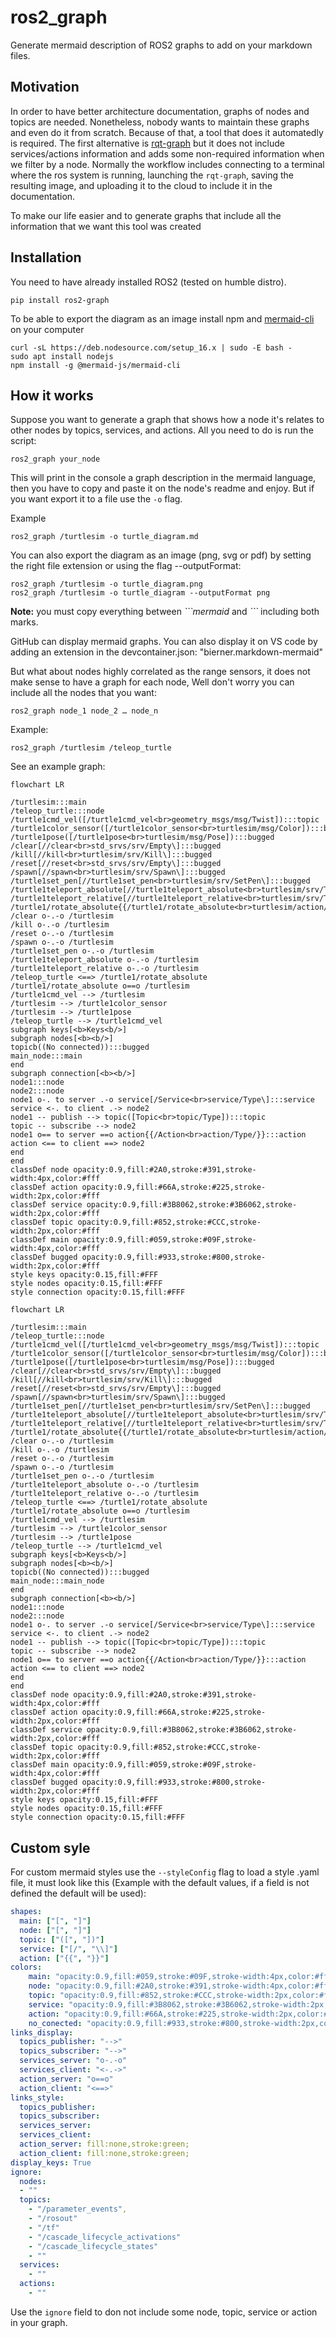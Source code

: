 # ros2_graph
Generate mermaid description of ROS2 graphs to add on your markdown files.

## Motivation

In order to have better architecture documentation, graphs of nodes and topics are needed. Nonetheless, nobody wants to maintain these graphs and even do it from scratch.  Because of that, a tool that does it automatedly is required. The first alternative is [rqt-graph](http://wiki.ros.org/rqt_graph) but it does not include services/actions information and adds some non-required information when we filter by a node. Normally the workflow includes connecting to a terminal where the ros system is running, launching the `rqt-graph`, saving the resulting image, and uploading it to the cloud to include it in the documentation.

To make our life easier and to generate graphs that include all the information that we want this tool was created

## Installation
You need to have already installed ROS2 (tested on humble distro).

```
pip install ros2-graph
```

To be able to export the diagram as an image install npm and [mermaid-cli](https://github.com/mermaid-js/mermaid-cli) on your computer

```
curl -sL https://deb.nodesource.com/setup_16.x | sudo -E bash -
sudo apt install nodejs
npm install -g @mermaid-js/mermaid-cli
```

## How it works
 Suppose you want to generate a graph that shows how a node it's relates to other nodes by topics, services, and actions. All you need to do is run the script:

```
ros2_graph your_node
```
This will print in the console a graph description in the mermaid language, then you have to copy and paste it on the node's readme and enjoy. But if you want export it to a file use the `-o` flag.

Example

```
ros2_graph /turtlesim -o turtle_diagram.md
```

You can also  export the diagram as an image (png, svg or pdf) by setting the right file extension or using the flag --outputFormat:

```
ros2_graph /turtlesim -o turtle_diagram.png
ros2_graph /turtlesim -o turtle_diagram --outputFormat png
```



**Note:** you must copy everything between *\`\`\`mermaid* and *\`\`\`* including both marks.

GitHub can display mermaid graphs. You can also display it on VS code by adding an extension in the devcontainer.json: "bierner.markdown-mermaid"

But what about nodes highly correlated as the range sensors, it does not make sense to have a graph for each node, Well don't worry you can include all the nodes that you want:

```
ros2_graph node_1 node_2 … node_n
```

Example:

```
ros2_graph /turtlesim /teleop_turtle
```


See an example graph:

```mermaid
flowchart LR

/turtlesim:::main
/teleop_turtle:::node
/turtle1cmd_vel([/turtle1cmd_vel<br>geometry_msgs/msg/Twist]):::topic
/turtle1color_sensor([/turtle1color_sensor<br>turtlesim/msg/Color]):::bugged
/turtle1pose([/turtle1pose<br>turtlesim/msg/Pose]):::bugged
/clear[//clear<br>std_srvs/srv/Empty\]:::bugged
/kill[//kill<br>turtlesim/srv/Kill\]:::bugged
/reset[//reset<br>std_srvs/srv/Empty\]:::bugged
/spawn[//spawn<br>turtlesim/srv/Spawn\]:::bugged
/turtle1set_pen[//turtle1set_pen<br>turtlesim/srv/SetPen\]:::bugged
/turtle1teleport_absolute[//turtle1teleport_absolute<br>turtlesim/srv/TeleportAbsolute\]:::bugged
/turtle1teleport_relative[//turtle1teleport_relative<br>turtlesim/srv/TeleportRelative\]:::bugged
/turtle1/rotate_absolute{{/turtle1/rotate_absolute<br>turtlesim/action/RotateAbsolute}}:::action
/clear o-.-o /turtlesim
/kill o-.-o /turtlesim
/reset o-.-o /turtlesim
/spawn o-.-o /turtlesim
/turtle1set_pen o-.-o /turtlesim
/turtle1teleport_absolute o-.-o /turtlesim
/turtle1teleport_relative o-.-o /turtlesim
/teleop_turtle <==> /turtle1/rotate_absolute
/turtle1/rotate_absolute o==o /turtlesim
/turtle1cmd_vel --> /turtlesim
/turtlesim --> /turtle1color_sensor
/turtlesim --> /turtle1pose
/teleop_turtle --> /turtle1cmd_vel
subgraph keys[<b>Keys<b/>]
subgraph nodes[<b><b/>]
topicb((No connected)):::bugged
main_node:::main
end
subgraph connection[<b><b/>]
node1:::node
node2:::node
node1 o-. to server .-o service[/Service<br>service/Type\]:::service
service <-. to client .-> node2
node1 -- publish --> topic([Topic<br>topic/Type]):::topic
topic -- subscribe --> node2
node1 o== to server ==o action{{/Action<br>action/Type/}}:::action
action <== to client ==> node2
end
end
classDef node opacity:0.9,fill:#2A0,stroke:#391,stroke-width:4px,color:#fff
classDef action opacity:0.9,fill:#66A,stroke:#225,stroke-width:2px,color:#fff
classDef service opacity:0.9,fill:#3B8062,stroke:#3B6062,stroke-width:2px,color:#fff
classDef topic opacity:0.9,fill:#852,stroke:#CCC,stroke-width:2px,color:#fff
classDef main opacity:0.9,fill:#059,stroke:#09F,stroke-width:4px,color:#fff
classDef bugged opacity:0.9,fill:#933,stroke:#800,stroke-width:2px,color:#fff
style keys opacity:0.15,fill:#FFF
style nodes opacity:0.15,fill:#FFF
style connection opacity:0.15,fill:#FFF
```
```
flowchart LR

/turtlesim:::main
/teleop_turtle:::node
/turtle1cmd_vel([/turtle1cmd_vel<br>geometry_msgs/msg/Twist]):::topic
/turtle1color_sensor([/turtle1color_sensor<br>turtlesim/msg/Color]):::bugged
/turtle1pose([/turtle1pose<br>turtlesim/msg/Pose]):::bugged
/clear[//clear<br>std_srvs/srv/Empty\]:::bugged
/kill[//kill<br>turtlesim/srv/Kill\]:::bugged
/reset[//reset<br>std_srvs/srv/Empty\]:::bugged
/spawn[//spawn<br>turtlesim/srv/Spawn\]:::bugged
/turtle1set_pen[//turtle1set_pen<br>turtlesim/srv/SetPen\]:::bugged
/turtle1teleport_absolute[//turtle1teleport_absolute<br>turtlesim/srv/TeleportAbsolute\]:::bugged
/turtle1teleport_relative[//turtle1teleport_relative<br>turtlesim/srv/TeleportRelative\]:::bugged
/turtle1/rotate_absolute{{/turtle1/rotate_absolute<br>turtlesim/action/RotateAbsolute}}:::action
/clear o-.-o /turtlesim
/kill o-.-o /turtlesim
/reset o-.-o /turtlesim
/spawn o-.-o /turtlesim
/turtle1set_pen o-.-o /turtlesim
/turtle1teleport_absolute o-.-o /turtlesim
/turtle1teleport_relative o-.-o /turtlesim
/teleop_turtle <==> /turtle1/rotate_absolute
/turtle1/rotate_absolute o==o /turtlesim
/turtle1cmd_vel --> /turtlesim
/turtlesim --> /turtle1color_sensor
/turtlesim --> /turtle1pose
/teleop_turtle --> /turtle1cmd_vel
subgraph keys[<b>Keys<b/>]
subgraph nodes[<b><b/>]
topicb((No connected)):::bugged
main_node:::main_node
end
subgraph connection[<b><b/>]
node1:::node
node2:::node
node1 o-. to server .-o service[/Service<br>service/Type\]:::service
service <-. to client .-> node2
node1 -- publish --> topic([Topic<br>topic/Type]):::topic
topic -- subscribe --> node2
node1 o== to server ==o action{{/Action<br>action/Type/}}:::action
action <== to client ==> node2
end
end
classDef node opacity:0.9,fill:#2A0,stroke:#391,stroke-width:4px,color:#fff
classDef action opacity:0.9,fill:#66A,stroke:#225,stroke-width:2px,color:#fff
classDef service opacity:0.9,fill:#3B8062,stroke:#3B6062,stroke-width:2px,color:#fff
classDef topic opacity:0.9,fill:#852,stroke:#CCC,stroke-width:2px,color:#fff
classDef main opacity:0.9,fill:#059,stroke:#09F,stroke-width:4px,color:#fff
classDef bugged opacity:0.9,fill:#933,stroke:#800,stroke-width:2px,color:#fff
style keys opacity:0.15,fill:#FFF
style nodes opacity:0.15,fill:#FFF
style connection opacity:0.15,fill:#FFF
```

## Custom syle

For custom mermaid styles use the `--styleConfig` flag to load a style .yaml file, it must look like this (Example with the default values, if a field is not defined the default will be used):

```yaml
shapes:
  main: ["[", "]"]
  node: ["[", "]"]
  topic: ["([", "])"]
  service: ["[/", "\\]"]
  action: ["{{", "}}"]
colors:
    main: "opacity:0.9,fill:#059,stroke:#09F,stroke-width:4px,color:#fff"
    node: "opacity:0.9,fill:#2A0,stroke:#391,stroke-width:4px,color:#fff"
    topic: "opacity:0.9,fill:#852,stroke:#CCC,stroke-width:2px,color:#fff"
    service: "opacity:0.9,fill:#3B8062,stroke:#3B6062,stroke-width:2px,color:#fff"
    action: "opacity:0.9,fill:#66A,stroke:#225,stroke-width:2px,color:#fff"
    no_conected: "opacity:0.9,fill:#933,stroke:#800,stroke-width:2px,color:#fff"
links_display:
  topics_publisher: "-->"
  topics_subscriber: "-->"
  services_server: "o-.-o"
  services_client: "<-.->"
  action_server: "o==o"
  action_client: "<==>"
links_style:
  topics_publisher:
  topics_subscriber:
  services_server:
  services_client:
  action_server: fill:none,stroke:green;
  action_client: fill:none,stroke:green;
display_keys: True
ignore:
  nodes:
  - ""
  topics:
    - "/parameter_events",
    - "/rosout"
    - "/tf"
    - "/cascade_lifecycle_activations"
    - "/cascade_lifecycle_states"
    - ""
  services:
    - ""
  actions:
    - ""
```

Use the `ignore` field to don not include some node, topic, service or action in your graph.